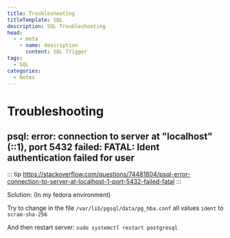 ```yaml
---
title: Troubleshooting
titleTemplate: SQL
description: SQL Troubleshooting
head:
  - - meta
    - name: description
      content: SQL Trigger
tags:
  - SQL
categories:
  - Notes
---
```


# Troubleshooting <Badge type="tip" text="SQL" /><Badge type="warning" text="Notes" />

## psql: error: connection to server at "localhost" (::1), port 5432 failed: FATAL: Ident authentication failed for user

::: tip
https://stackoverflow.com/questions/74481804/psql-error-connection-to-server-at-localhost-1-port-5432-failed-fatal
:::

Solution: (In my fedora environment)

Try to change in the file `/var/lib/pgsql/data/pg_hba.conf` all values `ident` to `scram-sha-256`

And then restart server: `sudo systemctl restart postgresql`
